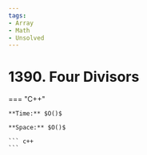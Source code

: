 ```yaml
---
tags:
- Array
- Math
- Unsolved
---
```



# 1390. Four Divisors

=== "C++"

    **Time:** $O()$

    **Space:** $O()$

    ``` c++
    ```
